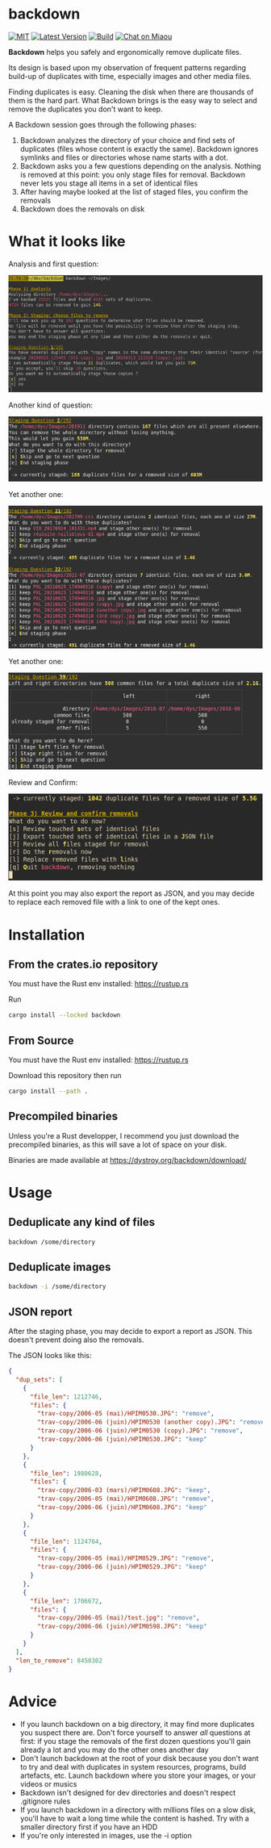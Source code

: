 # backdown

[![MIT][s2]][l2] [![Latest Version][s1]][l1] [![Build][s3]][l3] [![Chat on Miaou][s4]][l4]

[s1]: https://img.shields.io/crates/v/backdown.svg
[l1]: https://crates.io/crates/backdown

[s2]: https://img.shields.io/badge/license-MIT-blue.svg
[l2]: LICENSE

[s3]: https://github.com/Canop/backdown/actions/workflows/rust.yml/badge.svg
[l3]: https://github.com/Canop/backdown/actions/workflows/rust.yml

[s4]: https://miaou.dystroy.org/static/shields/room.svg
[l4]: https://miaou.dystroy.org/3768?Rust

**Backdown** helps you safely and ergonomically remove duplicate files.

Its design is based upon my observation of frequent patterns regarding build-up of duplicates with time, especially images and other media files.

Finding duplicates is easy. Cleaning the disk when there are thousands of them is the hard part. What Backdown brings is the easy way to select and remove the duplicates you don't want to keep.

A Backdown session goes through the following phases:

1. Backdown analyzes the directory of your choice and find sets of duplicates (files whose content is exactly the same). Backdown ignores symlinks and files or directories whose name starts with a dot.
2. Backdown asks you a few questions depending on the analysis. Nothing is removed at this point: you only stage files for removal. Backdown never lets you stage all items in a set of identical files
3. After having maybe looked at the list of staged files, you confirm the removals
4. Backdown does the removals on disk

# What it looks like

Analysis and first question:

![screen 1](doc/screen-1.png)

Another kind of question:

![screen 2](doc/screen-2.png)

Yet another one:

![screen 3](doc/screen-3.png)

Yet another one:

![screen 4](doc/screen-4.png)

Review and Confirm:

![screen 5](doc/screen-5.png)

At this point you may also export the report as JSON, and you may decide to replace each removed file with a link to one of the kept ones.

# Installation

## From the crates.io repository

You must have the Rust env installed: https://rustup.rs

Run

```bash
cargo install --locked backdown
```

## From Source

You must have the Rust env installed: https://rustup.rs

Download this repository then run

```bash
cargo install --path .
```

## Precompiled binaries

Unless you're a Rust developper, I recommend you just download the precompiled binaries, as this will save a lot of space on your disk.

Binaries are made available at https://dystroy.org/backdown/download/

# Usage

## Deduplicate any kind of files

```bash
backdown /some/directory
```

## Deduplicate images

```bash
backdown -i /some/directory
```

## JSON report

After the staging phase, you may decide to export a report as JSON. This doesn't prevent doing also the removals.

The JSON looks like this:

```JSON
{
  "dup_sets": [
    {
      "file_len": 1212746,
      "files": {
        "trav-copy/2006-05 (mai)/HPIM0530.JPG": "remove",
        "trav-copy/2006-06 (juin)/HPIM0530 (another copy).JPG": "remove",
        "trav-copy/2006-06 (juin)/HPIM0530 (copy).JPG": "remove",
        "trav-copy/2006-06 (juin)/HPIM0530.JPG": "keep"
      }
    },
    {
      "file_len": 1980628,
      "files": {
        "trav-copy/2006-03 (mars)/HPIM0608.JPG": "keep",
        "trav-copy/2006-05 (mai)/HPIM0608.JPG": "remove",
        "trav-copy/2006-06 (juin)/HPIM0608.JPG": "keep"
      }
    },
    {
      "file_len": 1124764,
      "files": {
        "trav-copy/2006-05 (mai)/HPIM0529.JPG": "remove",
        "trav-copy/2006-06 (juin)/HPIM0529.JPG": "keep"
      }
    },
    {
      "file_len": 1706672,
      "files": {
        "trav-copy/2006-05 (mai)/test.jpg": "remove",
        "trav-copy/2006-06 (juin)/HPIM0598.JPG": "keep"
      }
    }
  ],
  "len_to_remove": 8450302
}
```

# Advice

* If you launch backdown on a big directory, it may find more duplicates you suspect there are. Don't force yourself to answer *all* questions at first: if you stage the removals of the first dozen questions you'll gain already a lot and you may do the other ones another day
* Don't launch backdown at the root of your disk because you don't want to try and deal with duplicates in system resources, programs, build artefacts, etc. Launch backdown where you store your images, or your videos or musics
* Backdown isn't designed for dev directories and doesn't respect .gitignore rules
* If you launch backdown in a directory with millions files on a slow disk, you'll have to wait a long time while the content is hashed. Try with a smaller directory first if you have an HDD
* If you're only interested in images, use the -i option
